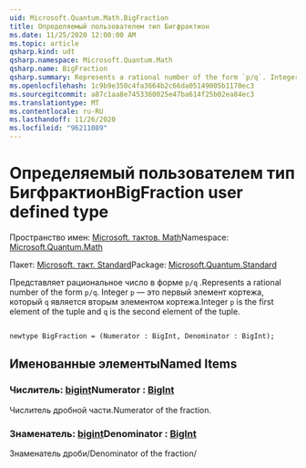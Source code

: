 ```yaml
---
uid: Microsoft.Quantum.Math.BigFraction
title: Определяемый пользователем тип Бигфрактион
ms.date: 11/25/2020 12:00:00 AM
ms.topic: article
qsharp.kind: udt
qsharp.namespace: Microsoft.Quantum.Math
qsharp.name: BigFraction
qsharp.summary: Represents a rational number of the form `p/q`. Integer `p` is the first element of the tuple and `q` is the second element of the tuple.
ms.openlocfilehash: 1c9b9e350c4fa3664b2c66da05149005b1170ec3
ms.sourcegitcommit: a87c1aa8e7453360025e47ba614f25b02ea84ec3
ms.translationtype: MT
ms.contentlocale: ru-RU
ms.lasthandoff: 11/26/2020
ms.locfileid: "96211089"
---
```

# <a name="bigfraction-user-defined-type"></a><span data-ttu-id="d1f46-102">Определяемый пользователем тип Бигфрактион</span><span class="sxs-lookup"><span data-stu-id="d1f46-102">BigFraction user defined type</span></span>

<span data-ttu-id="d1f46-103">Пространство имен: [Microsoft. тактов. Math](xref:Microsoft.Quantum.Math)</span><span class="sxs-lookup"><span data-stu-id="d1f46-103">Namespace: [Microsoft.Quantum.Math](xref:Microsoft.Quantum.Math)</span></span>

<span data-ttu-id="d1f46-104">Пакет: [Microsoft. такт. Standard](https://nuget.org/packages/Microsoft.Quantum.Standard)</span><span class="sxs-lookup"><span data-stu-id="d1f46-104">Package: [Microsoft.Quantum.Standard](https://nuget.org/packages/Microsoft.Quantum.Standard)</span></span>


<span data-ttu-id="d1f46-105">Представляет рациональное число в форме `p/q` .</span><span class="sxs-lookup"><span data-stu-id="d1f46-105">Represents a rational number of the form `p/q`.</span></span> <span data-ttu-id="d1f46-106">Integer `p` — это первый элемент кортежа, который `q` является вторым элементом кортежа.</span><span class="sxs-lookup"><span data-stu-id="d1f46-106">Integer `p` is the first element of the tuple and `q` is the second element of the tuple.</span></span>

```qsharp

newtype BigFraction = (Numerator : BigInt, Denominator : BigInt);
```



## <a name="named-items"></a><span data-ttu-id="d1f46-107">Именованные элементы</span><span class="sxs-lookup"><span data-stu-id="d1f46-107">Named Items</span></span>

### <a name="numerator--bigint"></a><span data-ttu-id="d1f46-108">Числитель: [bigint](xref:microsoft.quantum.lang-ref.bigint)</span><span class="sxs-lookup"><span data-stu-id="d1f46-108">Numerator : [BigInt](xref:microsoft.quantum.lang-ref.bigint)</span></span>

<span data-ttu-id="d1f46-109">Числитель дробной части.</span><span class="sxs-lookup"><span data-stu-id="d1f46-109">Numerator of the fraction.</span></span>
### <a name="denominator--bigint"></a><span data-ttu-id="d1f46-110">Знаменатель: [bigint](xref:microsoft.quantum.lang-ref.bigint)</span><span class="sxs-lookup"><span data-stu-id="d1f46-110">Denominator : [BigInt](xref:microsoft.quantum.lang-ref.bigint)</span></span>

<span data-ttu-id="d1f46-111">Знаменатель дроби/</span><span class="sxs-lookup"><span data-stu-id="d1f46-111">Denominator of the fraction/</span></span>